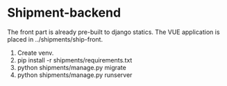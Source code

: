 # Shipment-backend
The front part is already pre-built to django statics. The VUE application is placed in ../shipments/ship-front.
1. Create venv.
2. pip install -r shipments/requirements.txt
3. python shipments/manage.py migrate
4. python shipments/manage.py runserver
